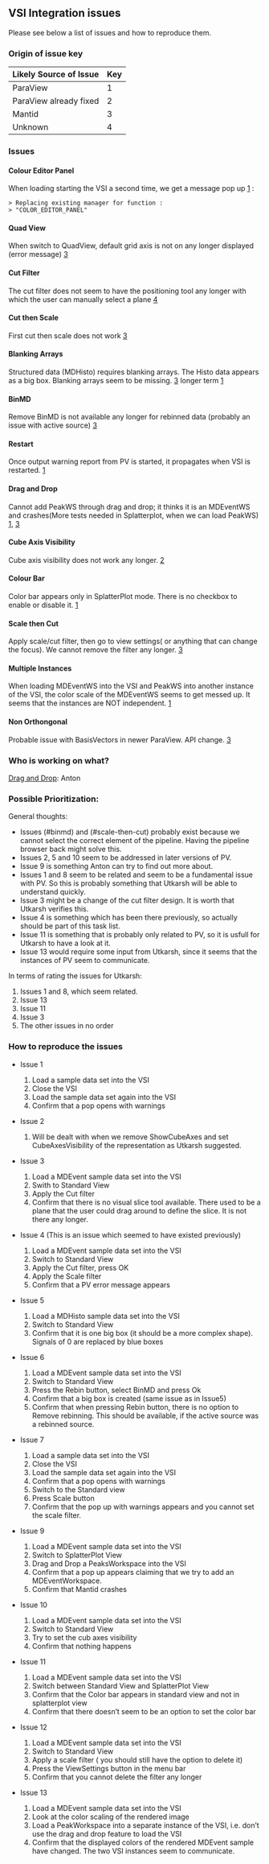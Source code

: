 ## VSI Integration issues
Please see below  a list of issues and how to reproduce them.

### Origin of issue key

Likely Source of Issue | Key 
--- | ---
<a name="ParaView">ParaView</a> |  1
<a name="ParaViewFixed">ParaView already fixed</a> | 2
<a name="Mantid">Mantid</a> | 3
<a name="Unknown">Unknown</a> | 4

### Issues

#### Colour Editor Panel 
When loading starting the VSI a second time, we get a message pop up [1](#ParaView) :

    > Replacing existing manager for function : 
    > "COLOR_EDITOR_PANEL" 

#### Quad View
When switch to QuadView, default grid axis is not on any longer displayed (error message) [3](#Mantid)

#### Cut Filter 
The cut filter does not seem to have the positioning tool any longer with which the user can manually select a plane [4](#Unknown)

#### Cut then Scale
First cut then scale does not work [3](#Mantid)

#### Blanking Arrays
Structured data (MDHisto) requires blanking arrays. The Histo data appears as a big box. Blanking arrays seem to be missing. [3](#Mantid) longer term [1](#ParaView)

#### BinMD 
Remove BinMD is not available any longer for rebinned data (probably an issue with active source) [3](#Mantid) 

#### Restart 
Once output warning report from PV is started, it propagates when VSI is restarted. [1](#ParaView) 

#### Drag and Drop
Cannot add PeakWS through drag and drop; it thinks it is an MDEventWS and crashes(More tests needed in Splatterplot, when we can load  PeakWS) [1](#ParaView), [3](#Mantid) 

#### Cube Axis Visibility
Cube axis visibility does not work any longer. [2](#ParaViewFixed) 

#### Colour Bar
Color bar appears only in SplatterPlot mode. There is no checkbox to enable or disable it. [1](#ParaView)

#### Scale then Cut
Apply scale/cut filter, then go to view settings( or anything that can change the focus). We cannot remove the filter any longer.  [3](#Mantid)

#### Multiple Instances
When loading MDEventWS into the VSI and PeakWS into another instance of the VSI, the color scale of the MDEventWS seems to get messed up. It seems that the instances are NOT independent.  [1](#ParaView)

#### Non Orthongonal
Probable issue with BasisVectors in newer ParaView. API change. [3](#Mantid)

### Who is working on what?
[Drag and Drop](#drag-and-drop): Anton


### Possible Prioritization:

General thoughts:
* Issues (#binmd) and (#scale-then-cut) probably exist because we cannot select the correct element of the pipeline. Having the pipeline browser back might solve this.
* Issues 2, 5 and 10 seem to be addressed in later versions of PV.
* Issue 9 is something Anton can try to find out more about.
* Issues 1 and 8 seem to be related and seem to be a fundamental issue with PV. So this is probably something that Utkarsh will be able to understand quickly.
* Issue 3 might be a change of the cut filter design. It is worth that Utkarsh verifies this.
* Issue 4 is something which has been there previously, so actually should be part of this task list.
* Issue 11 is something that is probably only related to PV, so it is usfull for Utkarsh to have a look at it.
* Issue 13 would require some input from Utkarsh, since it seems that the instances of PV seem to communicate. 

In terms of rating the issues for Utkarsh:

  1. Issues 1 and 8, which seem related.
  2. Issue 13
  3. Issue 11
  4. Issue 3
  5. The other issues in no order


### How to reproduce the issues
* Issue 1
  1. Load a sample data set into the VSI
  2. Close the VSI
  3.	Load the sample data set again into the VSI
  4.	Confirm that a pop opens with warnings

* Issue 2
  1.	Will be dealt with when we remove ShowCubeAxes and set CubeAxesVisibility of the representation as Utkarsh suggested.

* Issue 3
  1.	Load a MDEvent sample data set into the VSI
  2.	Swith to Standard View
  3.	Apply the Cut filter
  4.	Confirm that there is no visual slice tool available. There used to be a plane that the user could drag around to define the slice. It is not there any longer.

* Issue 4 (This is an issue which seemed to have existed previously)
  1.	Load a MDEvent sample data set into the VSI
  2.	Switch to Standard View
  3.	Apply the Cut filter, press OK
  4.	Apply the Scale filter
  5.	Confirm that a PV error message appears

* Issue 5
  1.	Load a MDHisto sample data set into the VSI
  2.	Switch to Standard View
  3.	Confirm that it is one big box (it should be a more complex shape). Signals of 0 are replaced by blue boxes

* Issue 6
  1.	Load a MDEvent sample data set into the VSI
  2.	Switch to Standard View
  3.	Press the Rebin button, select BinMD and press Ok
  4.	Confirm that a big box is created (same issue as in Issue5)
  5.	Confirm that when pressing Rebin button, there is no option to Remove rebinning. This should be available, if the active source was a rebinned source.

* Issue 7
  1.	Load a sample data set into the VSI
  2.	Close the VSI
  3.	Load the sample data set again into the VSI
  4.	Confirm that a pop opens with warnings 
  5.	Switch to the Standard view
  6.	Press Scale button
  7.	Confirm that the pop up with warnings appears and you cannot set the scale filter. 

* Issue 9
  1.	Load a MDEvent sample data set into the VSI
  2.	Switch to SplatterPlot View
  3.	Drag and Drop a PeaksWorkspace into the VSI
  4.	Confirm that a pop up appears claiming that we try to add an MDEventWorkspace. 
  5.	Confirm that Mantid crashes

* Issue 10
  1.	Load a MDEvent sample data set into the VSI
  2.	Switch to Standard View
  3.	Try to set the cub axes visibility
  4.	Confirm that nothing happens

* Issue 11
  1.	Load a MDEvent sample data set into the VSI
  2.	Switch between Standard View and SplatterPlot View
  3.	Confirm that the Color bar appears in standard view and not in splatterplot view
  4.	Confirm that there doesn’t seem to be an option to set the color bar

* Issue 12
  1.	Load a MDEvent sample data set into the VSI
  2.	Switch to Standard View
  3.	Apply a scale filter ( you should still have the option to delete it)
  4.	Press the ViewSettings button in the menu bar
  5.	Confirm that you cannot delete the filter any longer
  
* Issue 13
  1.	Load a MDEvent sample data set into the VSI
  2.	Look at the color scaling of the rendered image
  3.	Load a PeakWorkspace into a separate instance of the VSI, i.e. don’t use the drag and drop feature to load the VSI
  4.	Confirm that the displayed colors of the rendered MDEvent sample have changed. The two VSI instances seem to communicate.


